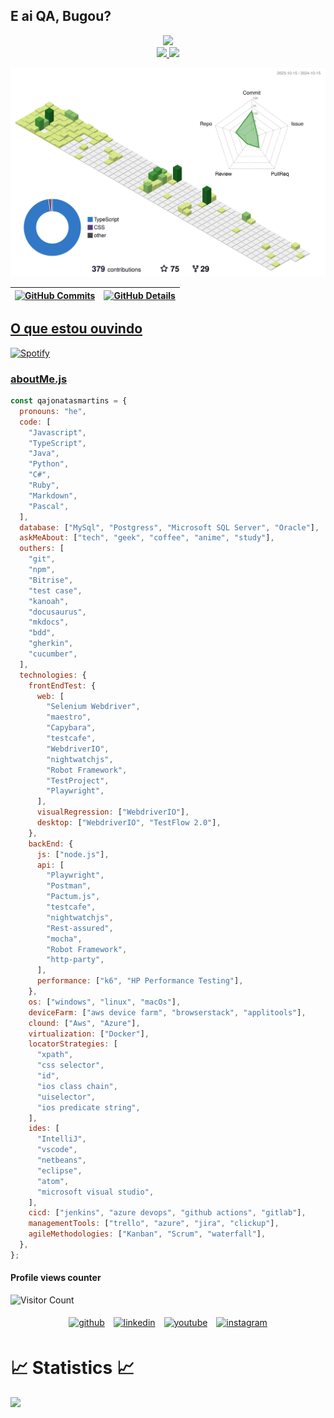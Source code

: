 ## E ai QA, Bugou?

<div align="center" width="50">
<a><img src="https://media0.giphy.com/media/7jpBG4WQHBYtQE3F5v/giphy.gif"></a> 
</div>

<div align="center">
  <a href="https://github.com/qajonatasmartins"> 
  <img height="180em" src="https://github-readme-stats-sigma-five.vercel.app/api?username=qajonatasmartins&show_icons=true&theme=dark&include_all_commits=true&count_private=true"/>
  <img height="180em" src="https://github-readme-stats-sigma-five.vercel.app/api/top-langs/?username=qajonatasmartins&layout=compact&langs_count=7&theme=dark"/>
</div>

![Status](./profile-3d-contrib/profile-green-animate.svg)

| [![GitHub Commits](http://github-profile-summary-cards.vercel.app/api/cards/productive-time?username=qajonatasmartins&theme=github_dark&utcOffset=-3)](https://github.com/vn7n24fzkq/github-profile-summary-cards) | [![GitHub Details](http://github-profile-summary-cards.vercel.app/api/cards/profile-details?username=qajonatasmartins&theme=github_dark)](https://github.com/vn7n24fzkq/github-profile-summary-cards) |
| ------------------------------------------------------------------------------------------------------------------------------------------------------------------------------------------------------------------ | ----------------------------------------------------------------------------------------------------------------------------------------------------------------------------------------------------- |

## O que estou ouvindo

![Spotify](https://spotify-recently-played-readme.vercel.app/api?user=12147251798)

### aboutMe.js

```javascript
const qajonatasmartins = {
  pronouns: "he",
  code: [
    "Javascript",
    "TypeScript",
    "Java",
    "Python",
    "C#",
    "Ruby",
    "Markdown",
    "Pascal",
  ],
  database: ["MySql", "Postgress", "Microsoft SQL Server", "Oracle"],
  askMeAbout: ["tech", "geek", "coffee", "anime", "study"],
  outhers: [
    "git",
    "npm",
    "Bitrise",
    "test case",
    "kanoah",
    "docusaurus",
    "mkdocs",
    "bdd",
    "gherkin",
    "cucumber",
  ],
  technologies: {
    frontEndTest: {
      web: [
        "Selenium Webdriver",
        "maestro",
        "Capybara",
        "testcafe",
        "WebdriverIO",
        "nightwatchjs",
        "Robot Framework",
        "TestProject",
        "Playwright",
      ],
      visualRegression: ["WebdriverIO"],
      desktop: ["WebdriverIO", "TestFlow 2.0"],
    },
    backEnd: {
      js: ["node.js"],
      api: [
        "Playwright",
        "Postman",
        "Pactum.js",
        "testcafe",
        "nightwatchjs",
        "Rest-assured",
        "mocha",
        "Robot Framework",
        "http-party",
      ],
      performance: ["k6", "HP Performance Testing"],
    },
    os: ["windows", "linux", "macOs"],
    deviceFarm: ["aws device farm", "browserstack", "applitools"],
    clound: ["Aws", "Azure"],
    virtualization: ["Docker"],
    locatorStrategies: [
      "xpath",
      "css selector",
      "id",
      "ios class chain",
      "uiselector",
      "ios predicate string",
    ],
    ides: [
      "IntelliJ",
      "vscode",
      "netbeans",
      "eclipse",
      "atom",
      "microsoft visual studio",
    ],
    cicd: ["jenkins", "azure devops", "github actions", "gitlab"],
    managementTools: ["trello", "azure", "jira", "clickup"],
    agileMethodologies: ["Kanban", "Scrum", "waterfall"],
  },
};
```

#### Profile views counter

![Visitor Count](https://profile-counter.glitch.me/{jonatasmfaria}/count.svg)

<p align="center">
	<a href="https://github.com/jonatasmfaria"><img alt="github" width="10%" style="padding:5px" src="https://img.icons8.com/clouds/100/000000/github.png"/></a>
	<a href="https://www.linkedin.com/in/jonatasmfaria/"><img alt="linkedin" width="10%" style="padding:5px" src="https://img.icons8.com/clouds/100/000000/linkedin.png"/></a>
	<a href="https://www.youtube.com/channel/UCD2fgVj5Yt8roBtWHXDLykg"><img alt="youtube" width="10%" style="padding:5px" src="https://img.icons8.com/clouds/344/youtube.png"/></a>
	<a href="https://www.instagram.com/qajonatasmartins/"><img alt="instagram" width="10%" style="padding:5px" src="https://img.icons8.com/clouds/100/000000/instagram.png"/></a>
</p>
  
 # 📈 Statistics 📈
![](https://komarev.com/ghpvc/?username=jonatasmfaria&color=447ff7&label=Visitor+count)

